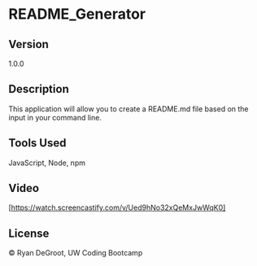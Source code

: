 # README_Generator

## Version
1.0.0

## Description
This application will allow you to create a README.md file based on the input in your command line.

## Tools Used
JavaScript, Node, npm

## Video
[https://watch.screencastify.com/v/Ued9hNo32xQeMxJwWqK0]

## License 

© Ryan DeGroot, UW Coding Bootcamp
